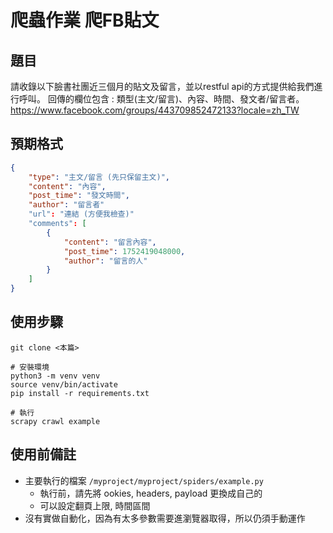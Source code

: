 # 爬蟲作業 爬FB貼文

## 題目
請收錄以下臉書社團近三個月的貼文及留言，並以restful api的方式提供給我們進行呼叫。
回傳的欄位包含 : 類型(主文/留言)、內容、時間、發文者/留言者。
https://www.facebook.com/groups/443709852472133?locale=zh_TW

## 預期格式
```json
{
    "type": "主文/留言 (先只保留主文)",
    "content": "內容",
    "post_time": "發文時間",
    "author": "留言者"
    "url": "連結 (方便我檢查)"
    "comments": [
        {
            "content": "留言內容",
            "post_time": 1752419048000,
            "author": "留言的人"
        }
    ]
}
```

## 使用步驟
```
git clone <本篇>

# 安裝環境
python3 -m venv venv
source venv/bin/activate
pip install -r requirements.txt

# 執行
scrapy crawl example
```

## 使用前備註
- 主要執行的檔案 `/myproject/myproject/spiders/example.py`
    - 執行前，請先將 ookies, headers, payload 更換成自己的
    - 可以設定翻頁上限, 時間區間
- 沒有實做自動化，因為有太多參數需要進瀏覽器取得，所以仍須手動運作



